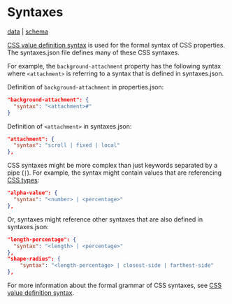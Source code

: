 # Syntaxes

[data](https://github.com/mdn/data/blob/master/css/syntaxes.json) |
[schema](https://github.com/mdn/data/blob/master/css/syntaxes.schema.json)

[CSS value definition syntax](https://developer.mozilla.org/en-US/docs/Web/CSS/Value_definition_syntax) is used for the formal syntax of CSS properties. The syntaxes.json file defines many of these CSS syntaxes.

For example, the `background-attachment` property has the following syntax where `<attachment>` is referring to a syntax that is defined in syntaxes.json.

Definition of `background-attachment` in properties.json:

```json
"background-attachment": {
  "syntax": "<attachment>#"
}
```

Definition of `<attachment>` in syntaxes.json:

```json
"attachment": {
  "syntax": "scroll | fixed | local"
},

```

CSS syntaxes might be more complex than just keywords separated by a pipe (`|`). For example, the syntax might contain values that are referencing
[CSS types](https://github.com/mdn/data/blob/master/css/types.md):

```json
"alpha-value": {
  "syntax": "<number> | <percentage>"
},
```

Or, syntaxes might reference other syntaxes that are also defined in syntaxes.json:

```json
"length-percentage": {
  "syntax": "<length> | <percentage>"
},
"shape-radius": {
    "syntax": "<length-percentage> | closest-side | farthest-side"
},
```

For more information about the formal grammar of CSS syntaxes, see [CSS value definition syntax](https://developer.mozilla.org/en-US/docs/Web/CSS/Value_definition_syntax).
